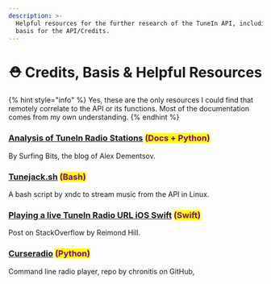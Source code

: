```yaml
---
description: >-
  Helpful resources for the further research of the TuneIn API, including the
  basis for the API/Credits.
---
```


# ⛑ Credits, Basis & Helpful Resources

{% hint style="info" %}
Yes, these are the only resources I could find that remotely correlate to the API or its functions. Most of the documentation comes from my own understanding.
{% endhint %}

### [Analysis of TuneIn Radio Stations](http://www.surfingbits.com/blog/2011/analysis-of-tunein-radio-stations/) <mark style="color:purple;">(Docs + Python)</mark>

By Surfing Bits, the blog of Alex Dementsov.

### [Tunejack.sh](https://gist.github.com/xndc/c732204e274743204f1f) <mark style="color:purple;">(Bash)</mark>

A bash script by xndc to stream music from the API in Linux.

### [Playing a live TuneIn Radio URL iOS Swift](https://stackoverflow.com/questions/52754263/playing-a-live-tunein-radio-url-ios-swift) <mark style="color:purple;">(Swift)</mark>

Post on StackOverflow by Reimond Hill.

### [Curseradio](https://github.com/chronitis/curseradio) <mark style="color:purple;">(Python)</mark>

Command line radio player, repo by chronitis on GitHub,
